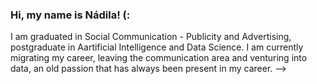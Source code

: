 ### Hi, my name is Nádila! (:
I am graduated in Social Communication - Publicity and Advertising, postgraduate in Aartificial Intelligence and Data Science. I am currently migrating my career, leaving the communication area and venturing into data, an old passion that has always been present in my career.
-->
